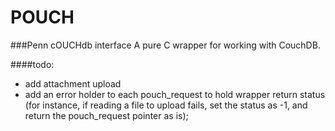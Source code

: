 POUCH
=======
###Penn cOUCHdb interface
A pure C wrapper for working with CouchDB.

####todo:
- add attachment upload
- add an error holder to each pouch_request to hold
  wrapper return status (for instance, if reading a
  file to upload fails, set the status as -1, and
  return the pouch_request pointer as is);
